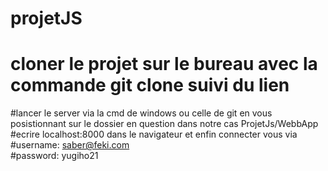 # projetJS
# cloner le projet sur le bureau avec la commande git clone suivi du lien 
#lancer le server 
via la cmd de windows ou celle de git en vous posistionnant sur le dossier en question dans notre cas ProjetJs/WebbApp
#ecrire localhost:8000 dans le navigateur et enfin connecter vous via 
#username: saber@feki.com  
#password: yugiho21
